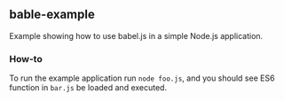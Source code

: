 bable-example
-------------
Example showing how to use babel.js in a simple Node.js application.

### How-to
To run the example application run `node foo.js`, and you should see ES6 function in `bar.js` be loaded and executed.

